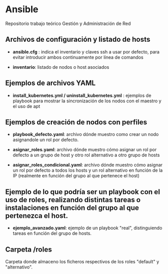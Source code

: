 # Ansible
Repositorio trabajo teórico Gestión y Administración de Red

## Archivos de configuración y listado de hosts

- **ansible.cfg** : indica el inventario y claves ssh a usar por defecto, para evitar introducir ambos continuamente por línea de comandos

- **inventario**: listado de nodos o host asociados

## Ejemplos de archivos YAML

- **install_kubernetes.yml / uninstall_kubernetes.yml** : ejemplos de playbook para mostrar la sincronización de los nodos con el maestro y el uso de apt 

## Ejemplos de creación de nodos con perfiles

- **playbook_defecto.yaml**: archivo dónde muestro como crear un nodo asignandole un rol por defecto.

- **asignar_roles.yaml**: archivo dónde muestro cómo asignar un rol por defecto a un grupo de host y otro rol alternativo a otro grupo de hosts

- **asignar_roles_condicional.yaml**: archivo dónde muestro cómo asignar un rol por defecto a todos los hosts y un rol alternativo en función de la IP (realmente en función del grupo al que pertenece el host)

## Ejemplo de lo que podría ser un playbook con el uso de roles, realizando distintas tareas o instalaciones en función del grupo al que pertenezca el host. 

- **ejemplo_avanzado.yaml**: ejemplo de un playbook "real", distinguiendo tareas en función del grupo de hosts. 

## Carpeta /roles
Carpeta donde almaceno los ficheros respectivos de los roles "default" y "alternativo".
